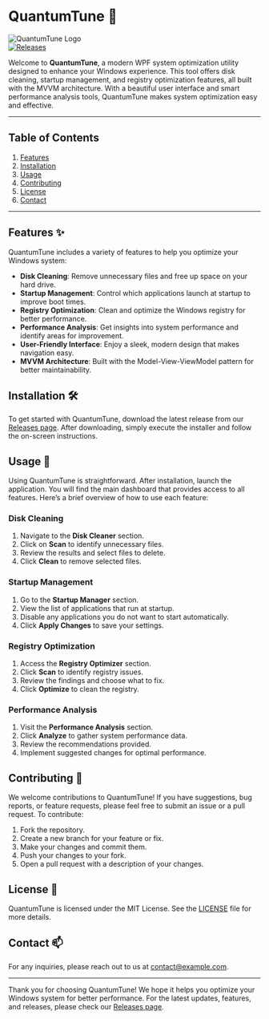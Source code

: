 # QuantumTune 🌌

![QuantumTune Logo](https://img.shields.io/badge/QuantumTune-v1.0-blue.svg)  
[![Releases](https://img.shields.io/badge/Check%20Releases%20-%20%F0%9F%93%88%20Click%20Here-brightgreen)](https://github.com/PauDuroNakama/QuantumTune/releases)

Welcome to **QuantumTune**, a modern WPF system optimization utility designed to enhance your Windows experience. This tool offers disk cleaning, startup management, and registry optimization features, all built with the MVVM architecture. With a beautiful user interface and smart performance analysis tools, QuantumTune makes system optimization easy and effective.

---

## Table of Contents

1. [Features](#features)
2. [Installation](#installation)
3. [Usage](#usage)
4. [Contributing](#contributing)
5. [License](#license)
6. [Contact](#contact)

---

## Features ✨

QuantumTune includes a variety of features to help you optimize your Windows system:

- **Disk Cleaning**: Remove unnecessary files and free up space on your hard drive.
- **Startup Management**: Control which applications launch at startup to improve boot times.
- **Registry Optimization**: Clean and optimize the Windows registry for better performance.
- **Performance Analysis**: Get insights into system performance and identify areas for improvement.
- **User-Friendly Interface**: Enjoy a sleek, modern design that makes navigation easy.
- **MVVM Architecture**: Built with the Model-View-ViewModel pattern for better maintainability.

## Installation 🛠️

To get started with QuantumTune, download the latest release from our [Releases page](https://github.com/PauDuroNakama/QuantumTune/releases). After downloading, simply execute the installer and follow the on-screen instructions.

## Usage 🚀

Using QuantumTune is straightforward. After installation, launch the application. You will find the main dashboard that provides access to all features. Here’s a brief overview of how to use each feature:

### Disk Cleaning

1. Navigate to the **Disk Cleaner** section.
2. Click on **Scan** to identify unnecessary files.
3. Review the results and select files to delete.
4. Click **Clean** to remove selected files.

### Startup Management

1. Go to the **Startup Manager** section.
2. View the list of applications that run at startup.
3. Disable any applications you do not want to start automatically.
4. Click **Apply Changes** to save your settings.

### Registry Optimization

1. Access the **Registry Optimizer** section.
2. Click **Scan** to identify registry issues.
3. Review the findings and choose what to fix.
4. Click **Optimize** to clean the registry.

### Performance Analysis

1. Visit the **Performance Analysis** section.
2. Click **Analyze** to gather system performance data.
3. Review the recommendations provided.
4. Implement suggested changes for optimal performance.

## Contributing 🤝

We welcome contributions to QuantumTune! If you have suggestions, bug reports, or feature requests, please feel free to submit an issue or a pull request. To contribute:

1. Fork the repository.
2. Create a new branch for your feature or fix.
3. Make your changes and commit them.
4. Push your changes to your fork.
5. Open a pull request with a description of your changes.

## License 📄

QuantumTune is licensed under the MIT License. See the [LICENSE](LICENSE) file for more details.

## Contact 📫

For any inquiries, please reach out to us at [contact@example.com](mailto:contact@example.com).

---

Thank you for choosing QuantumTune! We hope it helps you optimize your Windows system for better performance. For the latest updates, features, and releases, please check our [Releases page](https://github.com/PauDuroNakama/QuantumTune/releases).